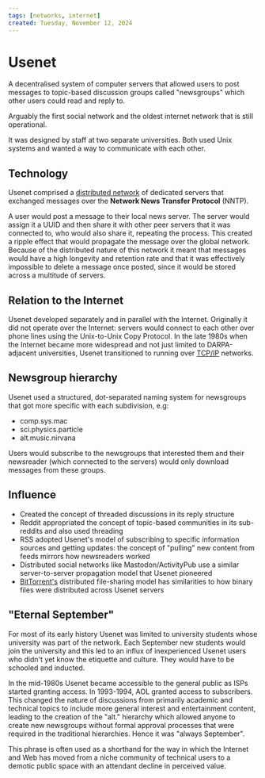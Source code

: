 ```yaml
---
tags: [networks, internet]
created: Tuesday, November 12, 2024
---
```


# Usenet

A decentralised system of computer servers that allowed users to post messages
to topic-based discussion groups called "newsgroups" which other users could
read and reply to.

Arguably the first social network and the oldest internet network that is still
operational.

It was designed by staff at two separate universities. Both used Unix systems
and wanted a way to communicate with each other.

## Technology

Usenet comprised a [distributed network](385af4b4_Baran_distributed_networks.md)
of dedicated servers that exchanged messages over the **Network News Transfer
Protocol** (NNTP).

A user would post a message to their local news server. The server would assign
it a UUID and then share it with other peer servers that it was connected to,
who would also share it, repeating the process. This created a ripple effect
that would propagate the message over the global network. Because of the
distributed nature of this network it meant that messages would have a high
longevity and retention rate and that it was effectively impossible to delete a
message once posted, since it would be stored across a multitude of servers.

## Relation to the Internet

Usenet developed separately and in parallel with the Internet. Originally it did
not operate over the Internet: servers would connect to each other over phone
lines using the Unix-to-Unix Copy Protocol. In the late 1980s when the Internet
became more widespread and not just limited to DARPA-adjacent universities,
Usenet transitioned to running over
[TCP/IP](Transport_Layer_of_Internet_Protocol.md) networks.

## Newsgroup hierarchy

Usenet used a structured, dot-separated naming system for newsgroups that got
more specific with each subdivision, e.g:

- comp.sys.mac
- sci.physics.particle
- alt.music.nirvana

Users would subscribe to the newsgroups that interested them and their
newsreader (which connected to the servers) would only download messages from
these groups.

## Influence

- Created the concept of threaded discussions in its reply structure
- Reddit appropriated the concept of topic-based communities in its sub-reddits
  and also used threading
- RSS adopted Usenet's model of subscribing to specific information sources and
  getting updates: the concept of "pulling" new content from feeds mirrors how
  newsreaders worked
- Distributed social networks like Mastodon/ActivityPub use a similar
  server-to-server propagation model that Usenet pioneered
- [BitTorrent's](Torrenting.md) distributed file-sharing model has similarities
  to how binary files were distributed across Usenet servers

## "Eternal September"

For most of its early history Usenet was limited to university students whose
university was part of the network. Each September new students would join the
university and this led to an influx of inexperienced Usenet users who didn't
yet know the etiquette and culture. They would have to be schooled and inducted.

In the mid-1980s Usenet became accessible to the general public as ISPs started
granting access. In 1993-1994, AOL granted access to subscribers. This changed
the nature of discussions from primarily academic and technical topics to
include more general interest and entertainment content, leading to the creation
of the "alt." hierarchy which allowed anyone to create new newsgroups without
formal approval processes that were required in the traditional hierarchies.
Hence it was "always September".

This phrase is often used as a shorthand for the way in which the Internet and
Web has moved from a niche community of technical users to a demotic public
space with an attendant decline in perceived value.
